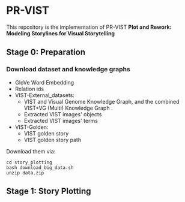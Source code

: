 # PR-VIST
This repository is the implementation of PR-VIST
**Plot and Rework: Modeling Storylines for Visual Storytelling**

## Stage 0: Preparation
### Download dataset and knowledge graphs
* GloVe Word Embedding
* Relation ids
* VIST-External_datasets: 
  * VIST and Visual Genome Knowledge Graph, and the combined VIST+VG (Multi) Knowledge Graph .
  * Extracted VIST images' objects
  * Extracted VIST images' terms
* VIST-Golden:
  * VIST golden story
  * VIST golden story path

Download them via:  
```bash=
cd story_plotting
bash download_big_data.sh
unzip data.zip
```
## Stage 1: Story Plotting
